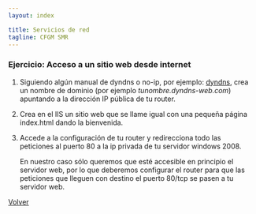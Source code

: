 ```yaml
---
layout: index

title: Servicios de red 
tagline: CFGM SMR
---
```

### Ejercicio: Acceso a un sitio web desde internet


1. Siguiendo algún manual de dyndns o no-ip, por ejemplo: [dyndns](http://www.adslzone.net/tutorial-12.12.html), crea un nombre de dominio (por ejemplo *tunombre.dyndns-web.com*) apuntando a la dirección IP pública de tu router.

2. Crea en el IIS un sitio web que se llame igual con una pequeña página index.html dando la bienvenida.

3. Accede a la configuración de tu router y redirecciona todo las peticiones al puerto 80 a la ip privada de tu servidor windows 2008.

	En nuestro caso sólo queremos que esté accesible en principio el servidor web, por lo que deberemos configurar el router para que las peticiones que lleguen con destino el puerto 80/tcp se pasen a tu servidor web.

[Volver](index)
